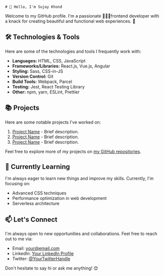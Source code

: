                                                                                                 # 👋 Hello, I'm Sujay Khond 

Welcome to my GitHub profile. 
I'm a passionate 👨🏻‍💻frontend developer with a knack for creating beautiful and functional web experiences. 🚀

## 🛠️ Technologies & Tools

Here are some of the technologies and tools I frequently work with:

- **Languages:** HTML, CSS, JavaScript
- **Frameworks/Libraries:** React.js, Vue.js, Angular
- **Styling:** Sass, CSS-in-JS
- **Version Control:** Git
- **Build Tools:** Webpack, Parcel
- **Testing:** Jest, React Testing Library
- **Other:** npm, yarn, ESLint, Prettier

## 📚 Projects

Here are some notable projects I've worked on:

1. [Project Name](link) - Brief description.
2. [Project Name](link) - Brief description.
3. [Project Name](link) - Brief description.

Feel free to explore more of my projects on [my GitHub repositories](link).

## 🌱 Currently Learning

I'm always eager to learn new things and improve my skills. Currently, I'm focusing on:

- Advanced CSS techniques
- Performance optimization in web development
- Serverless architecture

## 📫 Let's Connect

I'm always open to new opportunities and collaborations. Feel free to reach out to me via:

- Email: [your@email.com](mailto:your@email.com)
- LinkedIn: [Your LinkedIn Profile](link)
- Twitter: [@YourTwitterHandle](https://twitter.com/YourTwitterHandle)

Don't hesitate to say hi or ask me anything! 😊
